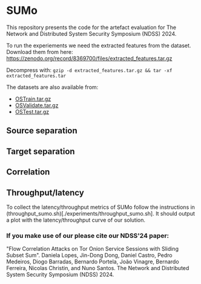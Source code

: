 # SUMo

This repository presents the code for the artefact evaluation for The Network and Distributed System Security Symposium (NDSS) 2024.

To run the experiements we need the extracted features from the dataset. Download them from here:
https://zenodo.org/record/8369700/files/extracted_features.tar.gz

Decompress with:
```gzip -d extracted_features.tar.gz && tar -xf extracted_features.tar```

The datasets are also available from:
 * [OSTrain.tar.gz](https://zenodo.org/record/8362616/files/OSTrain.tar.gz)
 * [OSValidate.tar.gz](https://zenodo.org/record/8360991/files/OSValidate.tar.gz)
 * [OSTest.tar.gz](https://zenodo.org/record/8359342/files/OSTest.tar.gz)

## Source separation



## Target separation



## Correlation



## Throughput/latency

To collect the latency/throughput metrics of SUMo follow the instructions in (throughput_sumo.sh)[./experiments/throughput_sumo.sh]. It should output a plot with the latency/throughput curve of our solution.



### If you make use of our please cite our NDSS'24 paper:

"Flow Correlation Attacks on Tor Onion Service Sessions with Sliding Subset Sum". Daniela Lopes, Jin-Dong Dong, Daniel Castro, Pedro Medeiros, Diogo Barradas, Bernardo Portela, João Vinagre, Bernardo Ferreira, Nicolas Christin, and Nuno Santos. The Network and Distributed System Security Symposium (NDSS) 2024.

